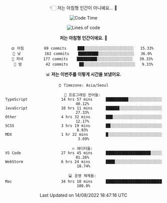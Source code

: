 <div align='center'>
 
👇🏻 저는 아침형 인간이 아니예요... 🙊
 
<!--START_SECTION:waka-->
![Code Time](http://img.shields.io/badge/Code%20Time-1%2C753%20hrs%2017%20mins-blue)

![Lines of code](https://img.shields.io/badge/%EC%A0%80%EB%8A%94%20%EC%97%AC%ED%83%9C%EA%B9%8C%EC%A7%80%20-269%20Thousand%20%EC%A4%84%EC%9D%98%20%EC%BD%94%EB%93%9C%EB%A5%BC%20%EC%9E%91%EC%84%B1%ED%96%88%EC%96%B4%EC%9A%94.-blue)

**저는 아침형 인간이에요. 🐤** 

```text
🌞 아침         69 commits     ███░░░░░░░░░░░░░░░░░░░░░░   15.33% 
🌆 낮　         162 commits    █████████░░░░░░░░░░░░░░░░   36.0% 
🌃 저녁         177 commits    █████████░░░░░░░░░░░░░░░░   39.33% 
🌙 밤　         42 commits     ██░░░░░░░░░░░░░░░░░░░░░░░   9.33%

```


📊 **저는 이번주를 이렇게 시간을 보냈어요.** 

```text
⌚︎ Timezone: Asia/Seoul

💬 프로그래밍 언어들: 
TypeScript               14 hrs 57 mins      ██████████░░░░░░░░░░░░░░░   40.12% 
JavaScript               10 hrs 11 mins      ██████░░░░░░░░░░░░░░░░░░░   27.33% 
Other                    4 hrs 32 mins       ███░░░░░░░░░░░░░░░░░░░░░░   12.17% 
SCSS                     3 hrs 19 mins       ██░░░░░░░░░░░░░░░░░░░░░░░   8.93% 
MDX                      1 hr 22 mins        █░░░░░░░░░░░░░░░░░░░░░░░░   3.69%

🔥 에디터들: 
VS Code                  27 hrs 45 mins      ████████████████████░░░░░   81.26% 
WebStorm                 6 hrs 24 mins       ████░░░░░░░░░░░░░░░░░░░░░   18.74%

💻 운영 체제들: 
Mac                      34 hrs 10 mins      █████████████████████████   100.0%

```


 Last Updated on 14/08/2022 18:47:16 UTC
<!--END_SECTION:waka-->
 </div>
<!---
Emewjin/Emewjin is a ✨ special ✨ repository because its `README.md` (this file) appears on your GitHub profile.
You can click the Preview link to take a look at your changes.
--->
